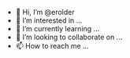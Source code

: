 - 👋 Hi, I’m @erolder
- 👀 I’m interested in ...
- 🌱 I’m currently learning ...
- 💞️ I’m looking to collaborate on ...
- 📫 How to reach me ...

<!---
erolder/erolder is a ✨ special ✨ repository because its `README.md` (this file) appears on your GitHub profile.
You can click the Preview link to take a look at your changes.
--->
